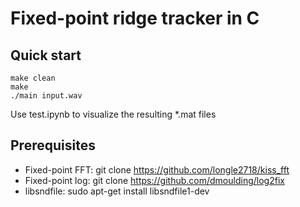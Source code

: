 # Fixed-point ridge tracker in C

## Quick start
```
make clean
make
./main input.wav
```
Use test.ipynb to visualize the resulting \*.mat files

## Prerequisites
* Fixed-point FFT: git clone https://github.com/longle2718/kiss_fft
* Fixed-point log: git clone https://github.com/dmoulding/log2fix
* libsndfile: sudo apt-get install libsndfile1-dev 
